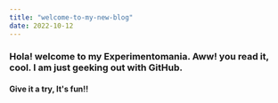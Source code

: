 ```yaml
---
title: "welcome-to-my-new-blog"
date: 2022-10-12
---
```


### Hola! welcome to my Experimentomania. Aww! you read it, cool. I am just geeking out with GitHub.
#### Give it a try, It's fun!!
